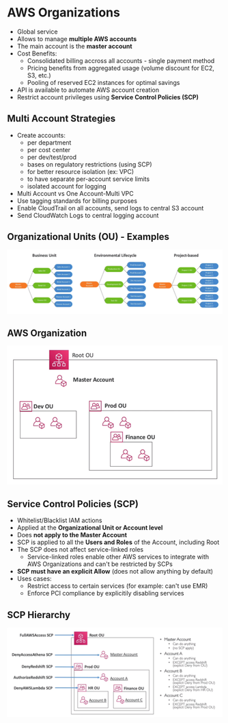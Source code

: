 # AWS Organizations

- Global service
- Allows to manage **multiple AWS accounts**
- The main account is the **master account**
- Cost Benefits:
    - Consolidated billing accross all accounts - single payment method
    - Pricing benefits from aggregated usage (volume discount for EC2, S3, etc.)
    - Pooling of reserved EC2 instances for optimal savings
- API is available to automate AWS account creation
- Restrict account privileges using **Service Control Policies (SCP)**

## Multi Account Strategies

- Create accounts:
    - per department
    - per cost center
    - per dev/test/prod
    - bases on regulatory restrictions (using SCP)
    - for better resource isolation (ex: VPC)
    - to have separate per-account service limits
    - isolated account for logging
- Multi Account vs One Account-Multi VPC
- Use tagging standards for billing purposes
- Enable CloudTrail on all accounts, send logs to central S3 account
- Send CloudWatch Logs to central logging account

## Organizational Units (OU) - Examples

![Organizational Units (OU)](../../images/account/organizational_units.png)

## AWS Organization

![AWS Organization](../../images/account/aws_organization.png)

## Service Control Policies (SCP)

- Whitelist/Blacklist IAM actions
- Applied at the **Organizational Unit or Account level**
- Does **not apply to the Master Account**
- SCP is applied to all the **Users and Roles** of the Account, including Root
- The SCP does not affect service-linked roles
    - Service-linked roles enable other AWS services to integrate with AWS Organizations and can't be restricted by SCPs
- **SCP must have an explicit Allow** (does not allow anything by default)
- Uses cases:
    - Restrict access to certain services (for example: can't use EMR)
    - Enforce PCI compliance by explicitily disabling services

## SCP Hierarchy 

![SCP Hierarchy](../../images/account/scp_hierarchy.png)

